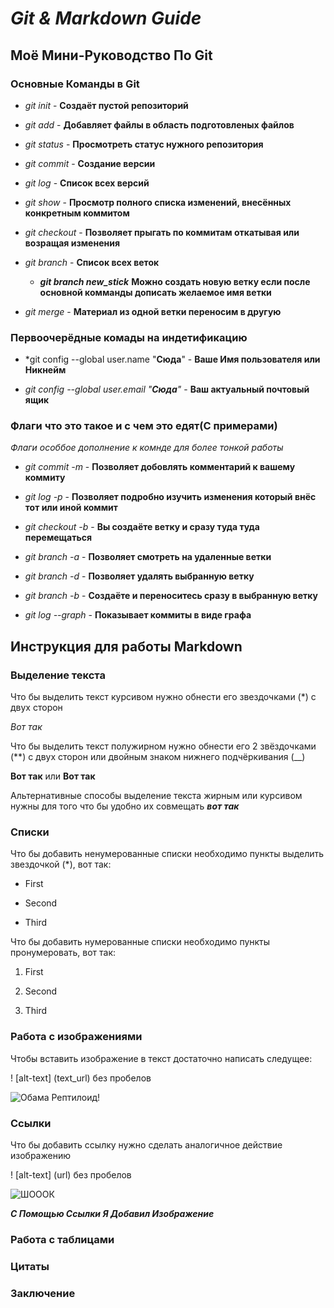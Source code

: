 # __*Git & Markdown Guide*__


## Моё Мини-Руководство По Git

### Основные Команды в Git

* *git init* - **Создаёт пустой репозиторий**

* *git add* - **Добавляет файлы в область подготовленых файлов**

* *git status* - **Просмотреть статус нужного репозитория**

* *git commit* - **Создание версии**

* *git log* - **Список всех версий**

* *git show* - **Просмотр полного списка изменений, внесённых конкретным коммитом**

* *git checkout* - **Позволяет прыгать по коммитам откатывая или возращая изменения**

* *git branch* - **Список всех веток**
    * ***git branch new_stick*** **Можно создать новую ветку если после основной комманды дописать желаемое имя ветки**

* *git merge* - **Материал из одной ветки переносим в другую**

### Первоочерёдные комады на индетификацию

* *git config --global user.name "**Сюда**" - **Ваше Имя пользователя или Никнейм**

* *git config --global user.email "**Сюда**"* - **Ваш актуальный почтовый ящик**

### Флаги что это такое и с чем это едят(С примерами)

*Флаги особбое дополнение к комнде для более тонкой работы*

* *git commit -m* - **Позволяет добовлять комментарий к вашему коммиту**

* *git log -p* - **Позволяет подробно изучить изменения который внёс тот или иной коммит**

* *git checkout -b* - **Вы создаёте ветку и сразу туда туда перемещаться**

* *git branch -a* - **Позволяет смотреть на удаленные ветки**

* *git branch -d* - **Позволяет удалять выбранную ветку**

* *git branch -b* - **Создаёте и переноситесь сразу в выбранную ветку**

* *git log --graph* - **Показывает коммиты в виде графа**

## Инструкция для работы Markdown

### Выделение текста

Что бы выделить текст курсивом нужно обнести его звездочками (*)
с двух сторон

*Вот так*

Что бы выделить текст полужирном нужно обнести его 2 звёздочками (**) с двух сторон или двойным знаком нижнего подчёркивания (__)

**Вот так** или __Вот так__

Альтернативные способы выделение текста жирным или курсивом нужны для того что бы удобно их совмещать __*вот так*__

### Списки

Что бы добавить ненумерованные списки необходимо пункты выделить звездочкой (*), вот так:

* First

* Second 

* Third

Что бы добавить нумерованные списки необходимо пункты пронумеровать, вот так:

1. First

2. Second

3. Third

### Работа с изображениями 

Чтобы вставить изображение в текст достаточно написать следущее:

! [alt-text] (text_url) без пробелов

![Обама Рептилоид!](Obeme.jpg)

### Ссылки

Что бы добавить ссылку нужно сделать аналогичное действие изображению

! [alt-text] (url) без пробелов

![ШОООК](https://avatars.dzeninfra.ru/get-zen_doc/3956088/pub_616aeeefdbf1481d96e87deb_616b346a5814505284615877/scale_1200)

__*С Помощью Ссылки Я Добавил Изображение*__

### Работа с таблицами

### Цитаты

### Заключение


